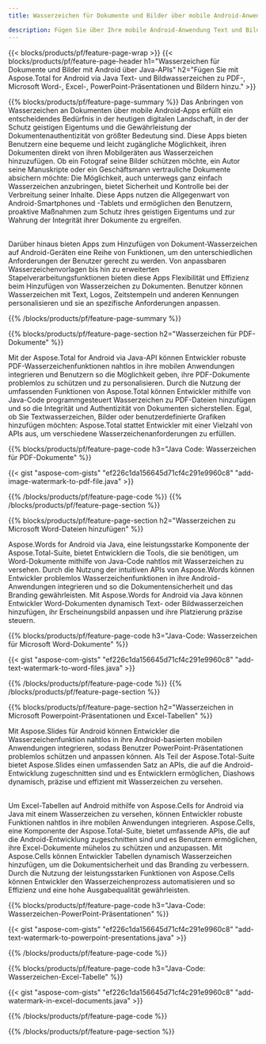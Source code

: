 ```yaml
---
title: Wasserzeichen für Dokumente und Bilder über mobile Android-Anwendungen

description: Fügen Sie über Ihre mobile Android-Anwendung Text und Bild-Wasserzeichen zu Dokumenten wie Microsoft Word, Excel, PowerPoint, PDF und Bildern hinzu. Fügen Sie online per App kostenlos ein Text- oder Bildwasserzeichen hinzu.
---
```


{{< blocks/products/pf/feature-page-wrap >}}
{{< blocks/products/pf/feature-page-header h1="Wasserzeichen für Dokumente und Bilder mit Android über Java-APIs" h2="Fügen Sie mit Aspose.Total for Android via Java Text- und Bildwasserzeichen zu PDF-, Microsoft Word-, Excel-, PowerPoint-Präsentationen und Bildern hinzu." >}}

{{% blocks/products/pf/feature-page-summary %}}
Das Anbringen von Wasserzeichen an Dokumenten über mobile Android-Apps erfüllt ein entscheidendes Bedürfnis in der heutigen digitalen Landschaft, in der der Schutz geistigen Eigentums und die Gewährleistung der Dokumentenauthentizität von größter Bedeutung sind. Diese Apps bieten Benutzern eine bequeme und leicht zugängliche Möglichkeit, ihren Dokumenten direkt von ihren Mobilgeräten aus Wasserzeichen hinzuzufügen. Ob ein Fotograf seine Bilder schützen möchte, ein Autor seine Manuskripte oder ein Geschäftsmann vertrauliche Dokumente absichern möchte: Die Möglichkeit, auch unterwegs ganz einfach Wasserzeichen anzubringen, bietet Sicherheit und Kontrolle bei der Verbreitung seiner Inhalte. Diese Apps nutzen die Allgegenwart von Android-Smartphones und -Tablets und ermöglichen den Benutzern, proaktive Maßnahmen zum Schutz ihres geistigen Eigentums und zur Wahrung der Integrität ihrer Dokumente zu ergreifen. <br /><br />

Darüber hinaus bieten Apps zum Hinzufügen von Dokument-Wasserzeichen auf Android-Geräten eine Reihe von Funktionen, um den unterschiedlichen Anforderungen der Benutzer gerecht zu werden. Von anpassbaren Wasserzeichenvorlagen bis hin zu erweiterten Stapelverarbeitungsfunktionen bieten diese Apps Flexibilität und Effizienz beim Hinzufügen von Wasserzeichen zu Dokumenten. Benutzer können Wasserzeichen mit Text, Logos, Zeitstempeln und anderen Kennungen personalisieren und sie an spezifische Anforderungen anpassen. 

{{% /blocks/products/pf/feature-page-summary  %}}

{{% blocks/products/pf/feature-page-section  h2="Wasserzeichen für PDF-Dokumente" %}}

Mit der Aspose.Total for Android via Java-API können Entwickler robuste PDF-Wasserzeichenfunktionen nahtlos in ihre mobilen Anwendungen integrieren und Benutzern so die Möglichkeit geben, ihre PDF-Dokumente problemlos zu schützen und zu personalisieren. Durch die Nutzung der umfassenden Funktionen von Aspose.Total können Entwickler mithilfe von Java-Code programmgesteuert Wasserzeichen zu PDF-Dateien hinzufügen und so die Integrität und Authentizität von Dokumenten sicherstellen. Egal, ob Sie Textwasserzeichen, Bilder oder benutzerdefinierte Grafiken hinzufügen möchten: Aspose.Total stattet Entwickler mit einer Vielzahl von APIs aus, um verschiedene Wasserzeichenanforderungen zu erfüllen.

{{% blocks/products/pf/feature-page-code h3="Java Code: Wasserzeichen für PDF-Dokumente" %}}

{{< gist "aspose-com-gists" "ef226c1da156645d71cf4c291e9960c8" "add-image-watermark-to-pdf-file.java" >}}

{{% /blocks/products/pf/feature-page-code  %}}
{{% /blocks/products/pf/feature-page-section %}}

{{% blocks/products/pf/feature-page-section  h2="Wasserzeichen zu Microsoft Word-Dateien hinzufügen" %}}

Aspose.Words for Android via Java, eine leistungsstarke Komponente der Aspose.Total-Suite, bietet Entwicklern die Tools, die sie benötigen, um Word-Dokumente mithilfe von Java-Code nahtlos mit Wasserzeichen zu versehen. Durch die Nutzung der intuitiven APIs von Aspose.Words können Entwickler problemlos Wasserzeichenfunktionen in ihre Android-Anwendungen integrieren und so die Dokumentensicherheit und das Branding gewährleisten. Mit Aspose.Words for Android via Java können Entwickler Word-Dokumenten dynamisch Text- oder Bildwasserzeichen hinzufügen, ihr Erscheinungsbild anpassen und ihre Platzierung präzise steuern.

{{% blocks/products/pf/feature-page-code h3="Java-Code: Wasserzeichen für Microsoft Word-Dokumente" %}}

{{< gist "aspose-com-gists" "ef226c1da156645d71cf4c291e9960c8" "add-text-watermark-to-word-files.java" >}}

{{% /blocks/products/pf/feature-page-code  %}}
{{% /blocks/products/pf/feature-page-section %}}


{{% blocks/products/pf/feature-page-section  h2="Wasserzeichen in Microsoft Powerpoint-Präsentationen und Excel-Tabellen" %}}

Mit Aspose.Slides für Android können Entwickler die Wasserzeichenfunktion nahtlos in ihre Android-basierten mobilen Anwendungen integrieren, sodass Benutzer PowerPoint-Präsentationen problemlos schützen und anpassen können. Als Teil der Aspose.Total-Suite bietet Aspose.Slides einen umfassenden Satz an APIs, die auf die Android-Entwicklung zugeschnitten sind und es Entwicklern ermöglichen, Diashows dynamisch, präzise und effizient mit Wasserzeichen zu versehen. <br /><br />

Um Excel-Tabellen auf Android mithilfe von Aspose.Cells for Android via Java mit einem Wasserzeichen zu versehen, können Entwickler robuste Funktionen nahtlos in ihre mobilen Anwendungen integrieren. Aspose.Cells, eine Komponente der Aspose.Total-Suite, bietet umfassende APIs, die auf die Android-Entwicklung zugeschnitten sind und es Benutzern ermöglichen, ihre Excel-Dokumente mühelos zu schützen und anzupassen. Mit Aspose.Cells können Entwickler Tabellen dynamisch Wasserzeichen hinzufügen, um die Dokumentsicherheit und das Branding zu verbessern. Durch die Nutzung der leistungsstarken Funktionen von Aspose.Cells können Entwickler den Wasserzeichenprozess automatisieren und so Effizienz und eine hohe Ausgabequalität gewährleisten. 

{{% blocks/products/pf/feature-page-code h3="Java-Code: Wasserzeichen-PowerPoint-Präsentationen" %}}

{{< gist "aspose-com-gists" "ef226c1da156645d71cf4c291e9960c8" "add-text-watermark-to-powerpoint-presentations.java" >}}

{{% /blocks/products/pf/feature-page-code  %}}

{{% blocks/products/pf/feature-page-code h3="Java-Code: Wasserzeichen-Excel-Tabelle" %}}

{{< gist "aspose-com-gists" "ef226c1da156645d71cf4c291e9960c8" "add-watermark-in-excel-documents.java" >}}

{{% /blocks/products/pf/feature-page-code  %}}


{{% /blocks/products/pf/feature-page-section %}}